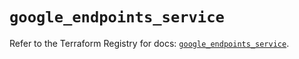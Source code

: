 # `google_endpoints_service`

Refer to the Terraform Registry for docs: [`google_endpoints_service`](https://registry.terraform.io/providers/hashicorp/google-beta/5.18.0/docs/resources/google_endpoints_service).
